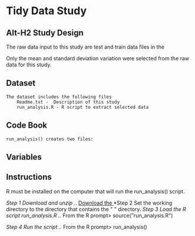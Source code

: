 # Tidy Data Study 

## Alt-H2 Study Design
The raw data input to this study are test and train data files in the 

Only the mean and standard deviation variation were selected from the raw data for this study.


## Dataset
	The dataset includes the following files
		Readme.txt -  Description of this study
		run_analysis.R - R script to extract selected data
		
		

## Code Book
	run_analysis() creates two files:
	

 


## Variables


## Instructions

R must be installed on the computer that will run the run_analysis() script.

*Step 1	   Download and unzip
		..* [Download the ](https://www.google.com)
*Step 2    Set the working directory to the directory that contains the "   " directory.
*Step 3    Load the R script run_analysis.R
		..* From the R prompt>  source("run_analysis.R")

*Step 4    Run the script
		..* From the R prompt> run_analysis()
